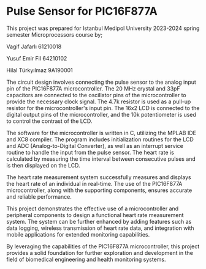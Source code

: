 # Pulse Sensor for PIC16F877A


This project was prepared for Istanbul Medipol University 2023-2024 spring semester Microprocessors course by;

Vagif Jafarlı 61210018

Yusuf Emir Fil 64210102

Hilal Türkyılmaz 9A190001



The circuit design involves connecting the pulse sensor to the analog input pin of the PIC16F877A microcontroller. The 20 MHz crystal and 33pF capacitors are connected to the oscillator pins of the microcontroller to provide the necessary clock signal. The 4.7k resistor is used as a pull-up resistor for the microcontroller's input pin. The 16x2 LCD is connected to the digital output pins of the microcontroller, and the 10k potentiometer is used to control the contrast of the LCD.

The software for the microcontroller is written in C, utilizing the MPLAB IDE and XC8 compiler. The program includes initialization routines for the LCD and ADC (Analog-to-Digital Converter), as well as an interrupt service routine to handle the input from the pulse sensor. The heart rate is calculated by measuring the time interval between consecutive pulses and is then displayed on the LCD.

The heart rate measurement system successfully measures and displays the heart rate of an individual in real-time. The use of the PIC16F877A microcontroller, along with the supporting components, ensures accurate and reliable performance. 

This project demonstrates the effective use of a microcontroller and peripheral components to design a functional heart rate measurement system. The system can be further enhanced by adding features such as data logging, wireless transmission of heart rate data, and integration with mobile applications for extended monitoring capabilities.

By leveraging the capabilities of the PIC16F877A microcontroller, this project provides a solid foundation for further exploration and development in the field of biomedical engineering and health monitoring systems.
